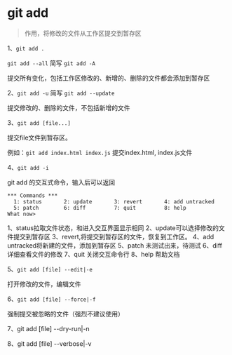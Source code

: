 # git add

> 作用，将修改的文件从工作区提交到暂存区

1、`git add .` 

`git add --all` 简写 `git add -A`

提交所有变化，包括工作区修改的、新增的、删除的文件都会添加到暂存区

2、`git add -u`  简写 `git add --update`

提交修改的、删除的文件，不包括新增的文件


3、`git add [file...] `

提交file文件到暂存区。

例如：`git add index.html index.js` 提交index.html, index.js文件

4、`git add -i`

git add 的交互式命令，输入后可以返回

```
*** Commands ***
  1: status       2: update       3: revert       4: add untracked
  5: patch        6: diff         7: quit         8: help
What now>

```
1、status拉取文件状态，和进入交互界面显示相同
2、update可以选择修改的文件提交到暂存区
3、revert,将提交到暂存区的文件，恢复到工作区。
4、add untracked将新建的文件，添加到暂存区
5、patch 未测试出来，待测试
6、diff 详细查看文件的修改
7、quit 关闭交互命令行
8、help 帮助文档

5、`git add [file] --edit|-e`

打开修改的文件，编辑文件

6、`git add [file] --force|-f`

强制提交被忽略的文件（强烈不建议使用） 

7、git add [file] --dry-run|-n

8、git add [file] --verbose|-v


